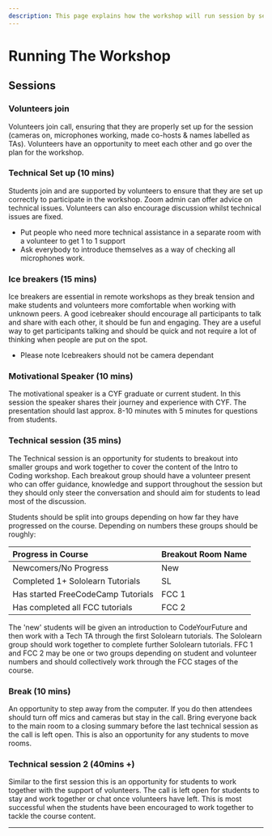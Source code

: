 ```yaml
---
description: This page explains how the workshop will run session by session.
---
```


# Running The Workshop

## **Sessions**

### **Volunteers join** 

Volunteers join call, ensuring that they are properly set up for the session \(cameras on, microphones working, made co-hosts & names labelled as TAs\). Volunteers have an opportunity to meet each other and go over the plan for the workshop. 

### **Technical Set up \(10 mins\)**

Students join and are supported by volunteers to ensure that they are set up correctly to participate in the workshop. Zoom admin can offer advice on technical issues. Volunteers can also encourage discussion whilst technical issues are fixed.

* Put people who need more technical assistance in a separate room with a volunteer to get 1 to 1 support
* Ask everybody to introduce themselves as a way of checking all microphones work.

###  **Ice breakers \(15 mins\)**

Ice breakers are essential in remote workshops as they break tension and make students and volunteers more comfortable when working with unknown peers. A good icebreaker should encourage all participants to talk and share with each other, it should be fun and engaging. They are a useful way to get participants talking and should be quick and not require a lot of thinking when people are put on the spot.

* Please note Icebreakers should not be camera dependant

### **Motivational Speaker \(10 mins\)**

The motivational speaker is a CYF graduate or current student. In this session the speaker shares their journey and experience with CYF. The presentation should last approx. 8-10 minutes with 5 minutes for questions from students.

### **Technical session \(35 mins\)**

The Technical session is an opportunity for students to breakout into smaller groups and work together to cover the content of the Intro to Coding workshop. Each breakout group should have a volunteer present who can offer guidance, knowledge and support throughout the session but they should only steer the conversation and should aim for students to lead most of the discussion. 

Students should be split into groups depending on how far they have progressed on the course. Depending on numbers these groups should be roughly: 

| Progress in Course | Breakout Room Name |
| :--- | :--- |
| Newcomers/No Progress | New |
| Completed 1+ Sololearn Tutorials | SL |
| Has started FreeCodeCamp Tutorials | FCC 1 |
| Has completed all FCC tutorials | FCC 2 |

The 'new' students will be given an introduction to CodeYourFuture and then work with a Tech TA through the first Sololearn tutorials. The Sololearn group should work together to complete further Sololearn tutorials. FFC 1 and FCC 2 may be one or two groups depending on student and volunteer numbers and should collectively work through the FCC stages of the course. 

### **Break \(10 mins\)**

An opportunity to step away from the computer. If you do then attendees should turn off mics and cameras but stay in the call. Bring everyone back to the main room to a closing summary before the last technical session as the call is left open. This is also an opportunity for any students to move rooms.

### **Technical session 2 \(40mins +\)**

Similar to the first session this is an opportunity for students to work together with the support of volunteers. The call is left open for students to stay and work together or chat once volunteers have left. This is most successful when the students have been encouraged to work together to tackle the course content.   


  
****  


